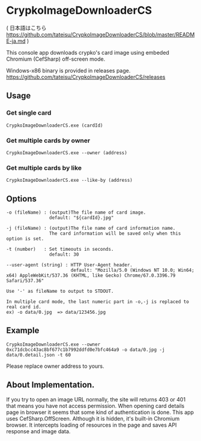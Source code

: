 # CrypkoImageDownloaderCS

( 日本語はこちら https://github.com/tateisu/CrypkoImageDownloaderCS/blob/master/README-ja.md )

This console app downloads crypko's card image using embeded Chromium (CefSharp) off-screen mode.

Windows-x86 binary is provided in releases page.
https://github.com/tateisu/CrypkoImageDownloaderCS/releases

## Usage

### Get single card

```CrypkoImageDownloaderCS.exe (cardId)```

### Get multiple cards by owner

```CrypkoImageDownloaderCS.exe --owner (address)```

### Get multiple cards by like

```CrypkoImageDownloaderCS.exe --like-by (address)```

## Options

```
-o (fileName) : (output)The file name of card image. 
                default: "${cardId}.jpg"

-j (fileName) : (output)The file name of card information name. 
                The card information will be saved only when this option is set.

-t (number)   : Set timeouts in seconds. 
                default: 30

--user-agent (string) : HTTP User-Agent header.
                        default: "Mozilla/5.0 (Windows NT 10.0; Win64; x64) AppleWebKit/537.36 (KHTML, like Gecko) Chrome/67.0.3396.79 Safari/537.36"

Use '-' as fileName to output to STDOUT. 

In multiple card mode, the last numeric part in -o,-j is replaced to real card id.
ex) -o data/0.jpg  => data/123456.jpg
```

## Example

```CrypkoImageDownloaderCS.exe --owner 0xc71dcbcc43ac8bf677c1b7992ddfd0e7bfc464a9 -o data/0.jpg -j data/0.detail.json -t 60```

Please replace owner address to yours.

## About Implementation.

If you try to open an image URL normally, the site will returns 403 or 401 that means you have not access permission.
When opening card details page in browser it seems that some kind of authentication is done.
This app uses CefSharp.OffScreen. Although it is hidden, it's built-in Chromium browser.
It intercepts loading of resources in the page and saves API response and image data.
